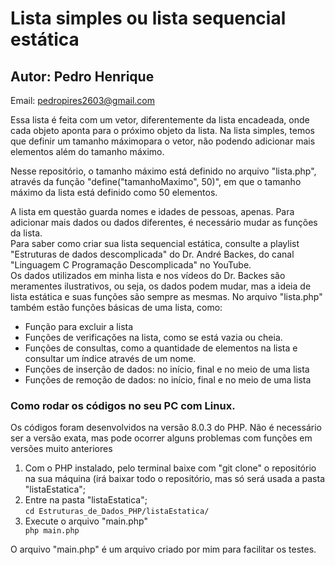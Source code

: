 # Lista simples ou lista sequencial estática
## Autor: Pedro Henrique
Email: pedropires2603@gmail.com

Essa lista é feita com um vetor, diferentemente da lista encadeada, onde cada objeto aponta para o próximo objeto da lista. Na lista simples, temos que definir um tamanho máximopara o vetor, não podendo adicionar mais elementos além do tamanho máximo.</p>
Nesse repositório, o tamanho máximo está definido no arquivo "lista.php", através da função "define("tamanhoMaximo", 50)", em que o tamanho máximo da lista está definido como 50 elementos.</p>
A lista em questão guarda nomes e idades de pessoas, apenas. Para adicionar mais dados ou dados diferentes, é necessário mudar as funções da lista.</br>
Para saber como criar sua lista sequencial estática, consulte a playlist "Estruturas de dados descomplicada" do Dr. André Backes, do canal "Linguagem C Programação Descomplicada" no YouTube.</br>
Os dados utilizados em minha lista e nos vídeos do Dr. Backes são meramentes ilustrativos, ou seja, os dados podem mudar, mas a ideia de lista estática e suas funções são sempre as mesmas.
No arquivo "lista.php" também estão funções básicas de uma lista, como:
* Função para excluir a lista
* Funções de verificações na lista, como se está vazia ou cheia.
* Funções de consultas, como a quantidade de elementos na lista e consultar um índice através de um nome.
* Funções de inserção de dados: no início, final e no meio de uma lista
* Funções de remoção de dados: no início, final e no meio de uma lista

### Como rodar os códigos no seu PC com Linux.
Os códigos foram desenvolvidos na versão 8.0.3 do PHP. Não é necessário ser a versão exata, mas pode ocorrer alguns problemas com funções em versões muito anteriores</br>
1. Com o PHP instalado, pelo terminal baixe com "git clone" o repositório na sua máquina (irá baixar todo o repositório, mas só será usada a pasta "listaEstatica";</br>
2. Entre na pasta "listaEstatica";</br>
`cd Estruturas_de_Dados_PHP/listaEstatica/`</br>
3. Execute o arquivo "main.php"</br>
`php main.php`</p>

O arquivo "main.php" é um arquivo criado por mim para facilitar os testes.</br>
